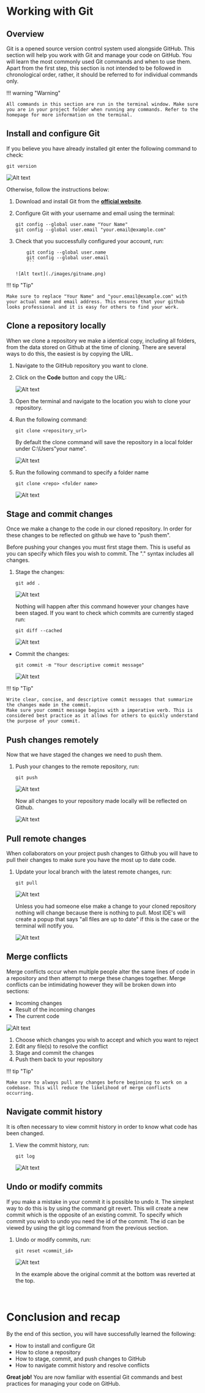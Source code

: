 # Working with Git 

## Overview
Git is a opened source version control system used alongside GitHub. This section will help you work with Git and manage your code on GitHub. You will learn the most commonly used Git commands and when to use them. Apart from the first step, this section is not intended to be followed in chronological order, rather, it should be referred to for individual commands only.

!!! warning "Warning"

    All commands in this section are run in the terminal window. Make sure you are in your project folder when running any commands. Refer to the homepage for more information on the terminal.

## Install and configure Git

If you believe you have already installed git enter the following command to check:

```git
git version
```

![Alt text](./images/gitversion.png)

Otherwise, follow the instructions below:

1. Download and install Git from the [**official website**](https://git-scm.com/downloads).
2. Configure Git with your username and email using the terminal:

    ```git
    git config --global user.name "Your Name"
    git config --global user.email "your.email@example.com"
    ```

3. Check that you successfully configured your account, run:

    ```git
        git config --global user.name 
        git config --global user.email 
        ```
    
    ![Alt text](./images/gitname.png)

!!! tip "Tip"

    Make sure to replace "Your Name" and "your.email@example.com" with your actual name and email address. This ensures that your github looks professional and it is easy for others to find your work.

## Clone a repository locally

When we clone a repository we make a identical copy, including all folders, from the data stored on Github at the time of cloning. There are several ways to do this, the easiest is by copying the URL. 

1. Navigate to the GitHub repository you want to clone.
2. Click on the **Code** button and copy the URL:

    ![Alt text](./images/clone.png)

3. Open the terminal and navigate to the location you wish to clone your repository.

4. Run the following command:

    ```git
    git clone <repository_url>
    ```

    By default the clone command will save the repository in a local folder under C:\Users\"your name".

    ![Alt text](./images/gitsave.png)

    
5. Run the following command to specify a folder name 

    ```git
    git clone <repo> <folder name>
    ```

    ![Alt text](./images/gitclone.png)

##  Stage and commit changes

Once we make a change to the code in our cloned repository. In order for these changes to be reflected on github we have to "push them". 

 Before pushing your changes you must first stage them. This is useful as you can specify which files you wish to commit. The "." syntax includes all changes.

1. Stage the changes:

    ```git
    git add .
    ```
    ![Alt text](./images/gitadd.png)

    Nothing will happen after this command however your changes have been staged. If you want to check which commits are currently staged run:
    
    ```git
    git diff --cached
    ```
    ![Alt text](./images/gitdiff.png)

- Commit the changes:

    ```git
    git commit -m "Your descriptive commit message"
    ```
    ![Alt text](./images/gitcommit.png)

!!! tip "Tip"

    Write clear, concise, and descriptive commit messages that summarize the changes made in the commit.
    Make sure your commit message begins with a imperative verb. This is considered best practice as it allows for others to quickly understand the purpose of your commit.

## Push changes remotely

Now that we have staged the changes we need to push them.

1. Push your changes to the remote repository, run:

    ```git
    git push
    ```

    ![Alt text](./images/gitpush.png)

    Now all changes to your repository made locally will be reflected on Github. 

    ![Alt text](./images/commitresult.png)

##  Pull remote changes

When collaborators on your project push changes to Github you will have to pull their changes to make sure you have the most up to date code. 

1. Update your local branch with the latest remote changes, run:

    ```git
    git pull
    ```

    ![Alt text](./images/gitpull.png)

    Unless you had someone else make a change to your cloned repository nothing will change because there is nothing to pull. Most IDE's will create a popup that says "all files are up to date" if this is the case or the terminal will notify you.

    ![Alt text](./images/gitpullnoresult.png)

## Merge conflicts

Merge conflicts occur when multiple people alter the same lines of code in a repository and then attempt to merge these changes together. Merge conflicts can be intimidating however they will be broken down into sections:

- Incoming changes 
- Result of the incoming changes
- The current code 

![Alt text](./images/gitconflict.png)

1. Choose which changes you wish to accept and which you want to reject
2. Edit any file(s) to resolve the conflict
3. Stage and commit the changes
4. Push them back to your repository

!!! tip "Tip"

    Make sure to always pull any changes before beginning to work on a codebase. This will reduce the likelihood of merge conflicts occurring.

## Navigate commit history

It is often necessary to view commit history in order to know what code has been changed.

1. View the commit history, run:

    ```git
    git log
    ```
    ![Alt text](./images/gitlog.png)

## Undo or modify commits

If you make a mistake in your commit it is possible to undo it. The simplest way to do this is by using the command git revert. This will create a new commit which is the opposite of an existing commit. To specify which commit you wish to undo you need the id of the commit. The id can be viewed by using the git log command from the previous section.

1. Undo or modify commits, run:

    ```git
    git reset <commit_id>
    ```

    ![Alt text](./images/gitrevert.png)

    In the example above the original commit at the bottom was reverted at the top. 

&nbsp;

# Conclusion and recap

By the end of this section, you will have successfully learned the following:

- How to install and configure Git
- How to clone a repository 
- How to stage, commit, and push changes to GitHub
- How to navigate commit history and resolve conflicts

**Great job!** You are now familiar with essential Git commands and best practices for managing your code on GitHub.
